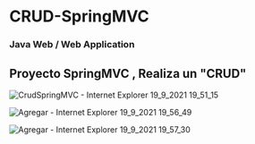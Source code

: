 # CRUD-SpringMVC
### Java Web / Web Application
## Proyecto SpringMVC , Realiza un "CRUD"

![CrudSpringMVC - Internet Explorer 19_9_2021 19_51_15](https://user-images.githubusercontent.com/88462536/133946403-34d889e8-4bba-45ce-9764-d44f376ab8fe.png)

![Agregar - Internet Explorer 19_9_2021 19_56_49](https://user-images.githubusercontent.com/88462536/133946435-9eb938c6-22e5-4934-a3da-e575d8681466.png)

![Agregar - Internet Explorer 19_9_2021 19_57_30](https://user-images.githubusercontent.com/88462536/133946449-e3ae0d7b-d6a5-453c-bb77-7e873399f339.png)


  
